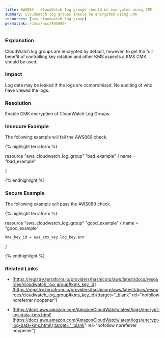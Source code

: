 ```yaml
---
title: AWS089 - CloudWatch log groups should be encrypted using CMK
summary: CloudWatch log groups should be encrypted using CMK 
resources: [aws_cloudwatch_log_group] 
permalink: /docs/aws/AWS089/
---
```

### Explanation


CloudWatch log groups are encrypted by default, however, to get the full benefit of controlling key rotation and other KMS aspects a KMS CMK should be used.


### Impact
Log data may be leaked if the logs are compromised. No auditing of who have viewed the logs.

### Resolution
Enable CMK encryption of CloudWatch Log Groups



### Insecure Example

The following example will fail the AWS089 check.

{% highlight terraform %}

resource "aws_cloudwatch_log_group" "bad_example" {
	name = "bad_example"

}

{% endhighlight %}



### Secure Example

The following example will pass the AWS089 check.

{% highlight terraform %}

resource "aws_cloudwatch_log_group" "good_example" {
	name = "good_example"

	kms_key_id = aws_kms_key.log_key.arn
}

{% endhighlight %}



### Related Links


- [https://registry.terraform.io/providers/hashicorp/aws/latest/docs/resources/cloudwatch_log_group#kms_key_id](https://registry.terraform.io/providers/hashicorp/aws/latest/docs/resources/cloudwatch_log_group#kms_key_id){:target="_blank" rel="nofollow noreferrer noopener"}

- [https://docs.aws.amazon.com/AmazonCloudWatch/latest/logs/encrypt-log-data-kms.html](https://docs.aws.amazon.com/AmazonCloudWatch/latest/logs/encrypt-log-data-kms.html){:target="_blank" rel="nofollow noreferrer noopener"}


